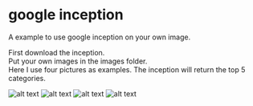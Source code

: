 # google inception

A example to use google inception on your own image. <br />

First download the inception.  <br />
Put your own images in the images folder.  <br />
Here I use four pictures as examples. The inception will return the top 5 categories.

![alt text](https://github.com/shiluyuan/Tensorflow_more/blob/master/google_inception/images/p1.jpg)
![alt text](https://github.com/shiluyuan/Tensorflow_more/blob/master/google_inception/images/p2.jpg)
![alt text](https://github.com/shiluyuan/Tensorflow_more/blob/master/google_inception/images/p3.jpg)
![alt text](https://github.com/shiluyuan/Tensorflow_more/blob/master/google_inception/images/p4.jpg)
